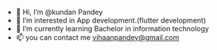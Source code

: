 - 👋 Hi, I’m @kundan Pandey
- 👀 I’m interested in App development.(flutter development)
- 🌱 I’m currently learning Bachelor in information technology
- 📫 you can contact me vihaanpandey@gmail.com

<!---
kundan8545/kundan8545 is a ✨ special ✨ repository because its `README.md` (this file) appears on your GitHub profile.
You can click the Preview link to take a look at your changes.
--->
